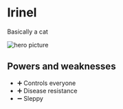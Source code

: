 # Irinel

Basically a cat

![hero picture](/Tema_grupa5/images/Irinel.jpg)

## Powers and weaknesses

- ➕ Controls everyone
- ➕ Disease resistance
- ➖ Sleppy
